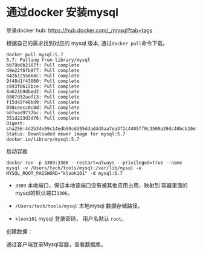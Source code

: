 # 通过docker 安装mysql

登录docker hub:
https://hub.docker.com/_/mysql?tab=tags

根据自己的需求找到对应的 mysql 版本, 通过`docker pull`命令下载。

```shell
docker pull mysql:5.7
5.7: Pulling from library/mysql
bb79b6b2107f: Pull complete
49e22f6fb9f7: Pull complete
842b1255668c: Pull complete
9f48d1f43000: Pull complete
c693f0615bce: Pull complete
8a621b9dbed2: Pull complete
0807d32aef13: Pull complete
f15d42f48bd9: Pull complete
098ceecc0c8d: Pull complete
b6fead9737bc: Pull complete
351d223d3d76: Pull complete
Digest: sha256:4d2b34e99c14edb99cdd95ddad4d9aa7ea3f2c4405ff0c3509a29dc40bcb10ef
Status: Downloaded newer image for mysql:5.7
docker.io/library/mysql:5.7
```

启动容器

```shell
docker run -p 3309:3306 --restart=always --privileged=true --name mysql -v /Users/tech/tools/mysql:/var/lib/mysql -e MYSQL_ROOT_PASSWORD="klook101" -d mysql:5.7
```

* `3309` 本地端口，保证本地该端口没有被其他应用占用，映射到 容器里面的mysql的默认端口`3306`。

* `/Users/tech/tools/mysql` 本地mysql 数据存储路径。

* `klook101` mysql 登录密码， 用户名默认 `root`。

创建数据：

通过客户端登录Mysql容器，查看数据库。
